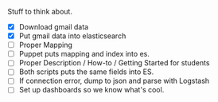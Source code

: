 Stuff to think about.

- [x] Download gmail data
- [x] Put gmail data into elasticsearch
- [ ] Proper Mapping
- [ ] Puppet puts mapping and index into es.
- [ ] Proper Description / How-to / Getting Started for students
- [ ] Both scripts puts the same fields into ES.
- [ ] If connection error, dump to json and parse with Logstash
- [ ] Set up dashboards so we know what's cool.
